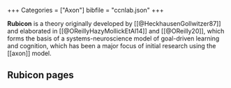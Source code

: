 +++
Categories = ["Axon"]
bibfile = "ccnlab.json"
+++

**Rubicon** is a theory originally developed by [[@HeckhausenGollwitzer87]] and elaborated in [[@OReillyHazyMollickEtAl14]] and [[@OReilly20]], which forms the basis of a systems-neuroscience model of goal-driven learning and cognition, which has been a major focus of initial research using the [[axon]] model.

## Rubicon pages


